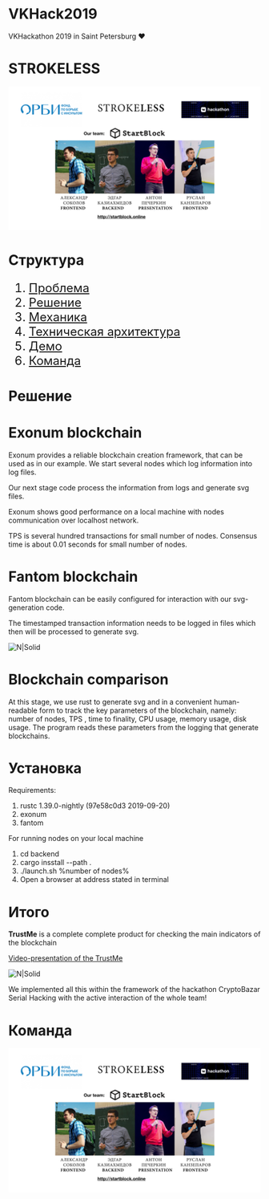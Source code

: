 # VKHack2019
VKHackathon 2019 in Saint Petersburg ♥

# STROKELESS

[![N|Solid](images/Team.png)](http://startblock.online)

# Структура

<ol type="1" style="font-size: x-large;">
<li> <a href="https://github.com/kanzeparov/VKHack2019#проблема">Проблема</a>
<li> <a href="https://github.com/kanzeparov/VKHack2019#решение">Решение</a>
<li> <a href="https://github.com/kanzeparov/VKHack2019#механика">Механика</a>
<li> <a href="https://github.com/kanzeparov/VKHack2019#решение">Техническая архитектура</a>
<li> <a href="https://github.com/kanzeparov/VKHack2019#решение">Демо</a>
<li> <a href="https://github.com/kanzeparov/VKHack2019#решение">Команда</a>
</ol>


# Решение


# Exonum blockchain

Exonum provides a reliable blockchain creation framework, that can be used as in our example.
We start several nodes which log information into log files. 

Our next stage code process the information from logs and generate svg files.

Exonum shows good performance on a local machine with nodes communication over localhost network.

TPS is several hundred transactions for small number of nodes. 
Consensus time is about 0.01 seconds for small number of nodes.

# Fantom blockchain

Fantom blockchain can be easily configured for interaction with our svg-generation code.

The timestamped transaction information needs to be logged in files which then will be processed to generate svg.

![N|Solid](image/svg.png)

# Blockchain comparison

At this stage, we use rust to generate svg and in a convenient human-readable form to track the key parameters of the blockchain, namely: number of nodes, TPS , time to finality, CPU usage, memory usage, disk usage. The program reads these parameters from the logging that generate blockchains. 

# Установка
Requirements:
1. rustc 1.39.0-nightly (97e58c0d3 2019-09-20)
2. exonum
3. fantom

For running nodes on your local machine
1. cd backend
2. cargo insstall --path .
3. ./launch.sh %number of nodes%
4. Open a browser at address stated in terminal


# Итого

**TrustMe** is a complete complete product for checking the main indicators of the blockchain

<a href="https://www.youtube.com/watch?v=-3xvlPHu1Rg&feature=youtu.be">Video-presentation of the TrustMe</a>

![N|Solid](image/Screenshot.png)


We implemented all this within the framework of the hackathon CryptoBazar Serial Hacking with the active interaction of the whole team!

# Команда

[![N|Solid](images/Team.png)](http://startblock.online)

